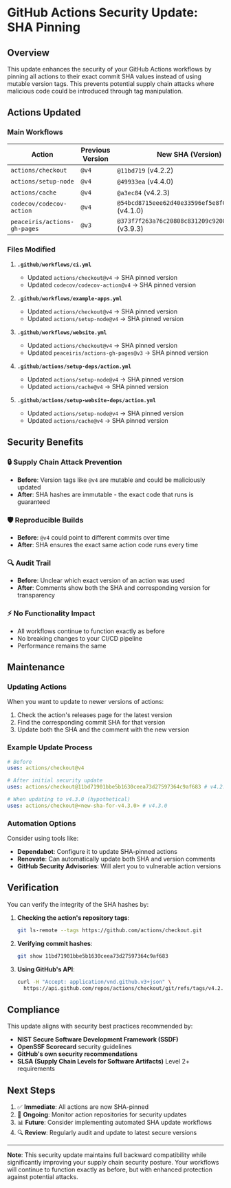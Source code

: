 # GitHub Actions Security Update: SHA Pinning

## Overview

This update enhances the security of your GitHub Actions workflows by pinning all actions to their exact commit SHA values instead of using mutable version tags. This prevents potential supply chain attacks where malicious code could be introduced through tag manipulation.

## Actions Updated

### Main Workflows

| Action | Previous Version | New SHA (Version) | 
|--------|------------------|-------------------|
| `actions/checkout` | `@v4` | `@11bd719` (v4.2.2) |
| `actions/setup-node` | `@v4` | `@49933ea` (v4.4.0) |
| `actions/cache` | `@v4` | `@a3ec84` (v4.2.3) |
| `codecov/codecov-action` | `@v4` | `@54bcd8715eee62d40e33596ef5e8f0f48dbbccab` (v4.1.0) |
| `peaceiris/actions-gh-pages` | `@v3` | `@373f7f263a76c20808c831209c920827a82a2847` (v3.9.3) |

### Files Modified

1. **`.github/workflows/ci.yml`**
   - Updated `actions/checkout@v4` → SHA pinned version
   - Updated `codecov/codecov-action@v4` → SHA pinned version

2. **`.github/workflows/example-apps.yml`**
   - Updated `actions/checkout@v4` → SHA pinned version
   - Updated `actions/setup-node@v4` → SHA pinned version

3. **`.github/workflows/website.yml`**
   - Updated `actions/checkout@v4` → SHA pinned version
   - Updated `peaceiris/actions-gh-pages@v3` → SHA pinned version

4. **`.github/actions/setup-deps/action.yml`**
   - Updated `actions/setup-node@v4` → SHA pinned version
   - Updated `actions/cache@v4` → SHA pinned version

5. **`.github/actions/setup-website-deps/action.yml`**
   - Updated `actions/setup-node@v4` → SHA pinned version
   - Updated `actions/cache@v4` → SHA pinned version

## Security Benefits

### 🔒 **Supply Chain Attack Prevention**
- **Before**: Version tags like `@v4` are mutable and could be maliciously updated
- **After**: SHA hashes are immutable - the exact code that runs is guaranteed

### 🛡️ **Reproducible Builds**
- **Before**: `@v4` could point to different commits over time
- **After**: SHA ensures the exact same action code runs every time

### 🔍 **Audit Trail**
- **Before**: Unclear which exact version of an action was used
- **After**: Comments show both the SHA and corresponding version for transparency

### ⚡ **No Functionality Impact**
- All workflows continue to function exactly as before
- No breaking changes to your CI/CD pipeline
- Performance remains the same

## Maintenance

### Updating Actions
When you want to update to newer versions of actions:

1. Check the action's releases page for the latest version
2. Find the corresponding commit SHA for that version
3. Update both the SHA and the comment with the new version

### Example Update Process
```yaml
# Before
uses: actions/checkout@v4

# After initial security update  
uses: actions/checkout@11bd71901bbe5b1630ceea73d27597364c9af683 # v4.2.2

# When updating to v4.3.0 (hypothetical)
uses: actions/checkout@<new-sha-for-v4.3.0> # v4.3.0
```

### Automation Options
Consider using tools like:
- **Dependabot**: Configure it to update SHA-pinned actions
- **Renovate**: Can automatically update both SHA and version comments
- **GitHub Security Advisories**: Will alert you to vulnerable action versions

## Verification

You can verify the integrity of the SHA hashes by:

1. **Checking the action's repository tags**:
   ```bash
   git ls-remote --tags https://github.com/actions/checkout.git
   ```

2. **Verifying commit hashes**:
   ```bash
   git show 11bd71901bbe5b1630ceea73d27597364c9af683
   ```

3. **Using GitHub's API**:
   ```bash
   curl -H "Accept: application/vnd.github.v3+json" \
     https://api.github.com/repos/actions/checkout/git/refs/tags/v4.2.2
   ```

## Compliance

This update aligns with security best practices recommended by:
- **NIST Secure Software Development Framework (SSDF)**
- **OpenSSF Scorecard** security guidelines
- **GitHub's own security recommendations**
- **SLSA (Supply Chain Levels for Software Artifacts)** Level 2+ requirements

## Next Steps

1. ✅ **Immediate**: All actions are now SHA-pinned
2. 🔄 **Ongoing**: Monitor action repositories for security updates
3. 📊 **Future**: Consider implementing automated SHA update workflows
4. 🔍 **Review**: Regularly audit and update to latest secure versions

---

**Note**: This security update maintains full backward compatibility while significantly improving your supply chain security posture. Your workflows will continue to function exactly as before, but with enhanced protection against potential attacks.